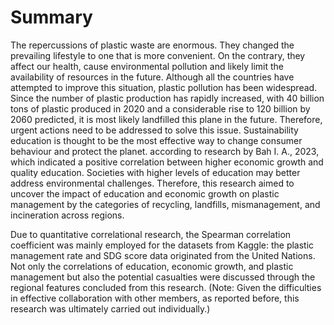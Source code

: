 # Summary

The repercussions of plastic waste are enormous. They changed the prevailing lifestyle to one that is more convenient. On the contrary, they affect our health, cause environmental pollution and likely limit the availability of resources in the future. Although all the countries have attempted to improve this situation, plastic pollution has been widespread. Since the number of plastic production has rapidly increased, with 40 billion tons of plastic produced in 2020 and a considerable rise to 120 billion by 2060 predicted, it is most likely landfilled this plane in the future. Therefore, urgent actions need to be addressed to solve this issue. Sustainability education is thought to be the most effective way to change consumer behaviour and protect the planet. according to research by Bah I. A., 2023, which indicated a positive correlation between higher economic growth and quality education. Societies with higher levels of education may better address environmental challenges. Therefore, this research aimed to uncover the impact of education and economic growth on plastic management by the categories of recycling, landfills, mismanagement, and incineration across regions. 

Due to quantitative correlational research, the Spearman correlation coefficient was mainly employed for the datasets from Kaggle: the plastic management rate and SDG score data originated from the United Nations. Not only the correlations of education, economic growth, and plastic management but also the potential casualties were discussed through the regional features concluded from this research.
(Note: Given the difficulties in effective collaboration with other members, as reported before, this research was ultimately carried out individually.)

